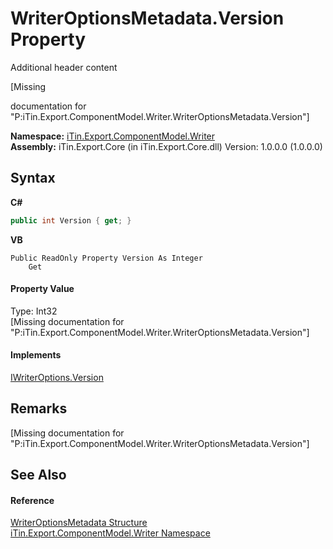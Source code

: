 # WriterOptionsMetadata.Version Property 
Additional header content 

\[Missing <summary> documentation for "P:iTin.Export.ComponentModel.Writer.WriterOptionsMetadata.Version"\]

**Namespace:**&nbsp;<a href="37973b78-6b66-1218-9d7d-14680ab2aeda">iTin.Export.ComponentModel.Writer</a><br />**Assembly:**&nbsp;iTin.Export.Core (in iTin.Export.Core.dll) Version: 1.0.0.0 (1.0.0.0)

## Syntax

**C#**<br />
``` C#
public int Version { get; }
```

**VB**<br />
``` VB
Public ReadOnly Property Version As Integer
	Get
```


#### Property Value
Type: Int32<br />\[Missing <value> documentation for "P:iTin.Export.ComponentModel.Writer.WriterOptionsMetadata.Version"\]

#### Implements
<a href="1bbec6b4-49b1-a84a-f2a9-2a61f5fa6ea5">IWriterOptions.Version</a><br />

## Remarks
\[Missing <remarks> documentation for "P:iTin.Export.ComponentModel.Writer.WriterOptionsMetadata.Version"\]

## See Also


#### Reference
<a href="b24b9473-149a-afa2-64da-5ce5062b5695">WriterOptionsMetadata Structure</a><br /><a href="37973b78-6b66-1218-9d7d-14680ab2aeda">iTin.Export.ComponentModel.Writer Namespace</a><br />